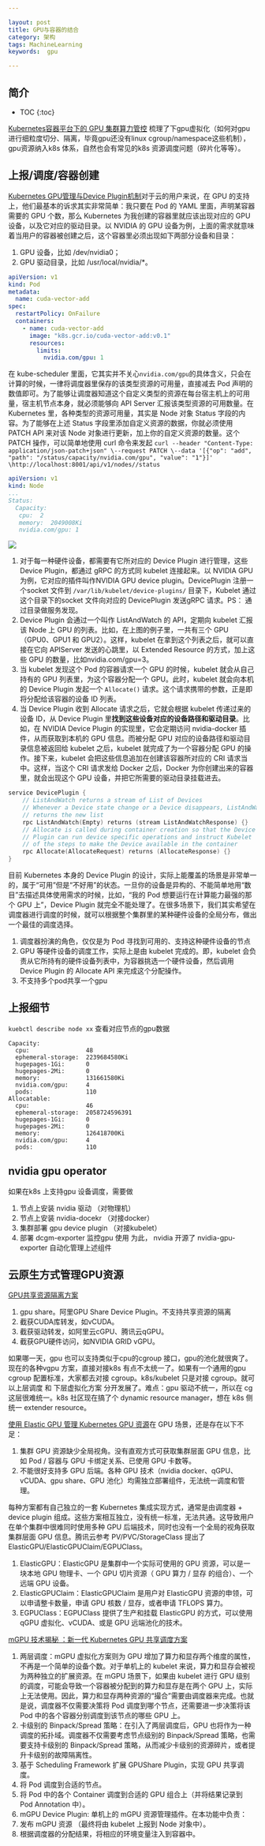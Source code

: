 ```yaml
---

layout: post
title: GPU与容器的结合
category: 架构
tags: MachineLearning
keywords:  gpu

---
```


## 简介
* TOC
{:toc}

[Kubernetes容器平台下的 GPU 集群算力管控](https://mp.weixin.qq.com/s/KzyXgXAsGde_OeF-5TMd2A) 梳理了下gpu虚拟化（如何对gpu 进行细粒度切分、隔离，毕竟gpu还没有linux cgroup/namespace这些机制），gpu资源纳入k8s 体系，自然也会有常见的k8s 资源调度问题（碎片化等等）。

## 上报/调度/容器创建

[Kubernetes GPU管理与Device Plugin机制](https://time.geekbang.org/column/article/70876)对于云的用户来说，在 GPU 的支持上，他们最基本的诉求其实非常简单：我只要在 Pod 的 YAML 里面，声明某容器需要的 GPU 个数，那么 Kubernetes 为我创建的容器里就应该出现对应的 GPU 设备，以及它对应的驱动目录。以 NVIDIA 的 GPU 设备为例，上面的需求就意味着当用户的容器被创建之后，这个容器里必须出现如下两部分设备和目录：
1. GPU 设备，比如 /dev/nvidia0；
2. GPU 驱动目录，比如 /usr/local/nvidia/*。

```yml
apiVersion: v1
kind: Pod
metadata:
  name: cuda-vector-add
spec:
  restartPolicy: OnFailure
  containers:
    - name: cuda-vector-add
      image: "k8s.gcr.io/cuda-vector-add:v0.1"
      resources:
        limits:
          nvidia.com/gpu: 1
```

在 kube-scheduler 里面，它其实并不关心`nvidia.com/gpu`的具体含义，只会在计算的时候，一律将调度器里保存的该类型资源的可用量，直接减去 Pod 声明的数值即可。为了能够让调度器知道这个自定义类型的资源在每台宿主机上的可用量，宿主机节点本身，就必须能够向 API Server 汇报该类型资源的可用数量。在 Kubernetes 里，各种类型的资源可用量，其实是 Node 对象 Status 字段的内容。为了能够在上述 Status 字段里添加自定义资源的数据，你就必须使用 PATCH API 来对该 Node 对象进行更新，加上你的自定义资源的数量。这个 PATCH 操作，可以简单地使用 curl 命令来发起 `curl --header "Content-Type: application/json-patch+json" \--request PATCH \--data '[{"op": "add", "path": "/status/capacity/nvidia.com/gpu", "value": "1"}]' \http://localhost:8001/api/v1/nodes//status`

```yml
apiVersion: v1
kind: Node
...
Status:
  Capacity:
   cpu:  2
   memory:  2049008Ki
   nvidia.com/gpu: 1
```

![](/public/upload/kubernetes/gpu_device_plugin.png)


1. 对于每一种硬件设备，都需要有它所对应的 Device Plugin 进行管理，这些 Device Plugin，都通过 gRPC 的方式同 kubelet 连接起来。以 NVIDIA GPU 为例，它对应的插件叫作NVIDIA GPU device plugin。DevicePlugin 注册一个socket 文件到 `/var/lib/kubelet/device-plugins/` 目录下，Kubelet 通过这个目录下的socket 文件向对应的 DevicePlugin 发送gRPC 请求。PS： 通过目录做服务发现。
2. Device Plugin 会通过一个叫作 ListAndWatch 的 API，定期向 kubelet 汇报该 Node 上 GPU 的列表。比如，在上图的例子里，一共有三个 GPU（GPU0、GPU1 和 GPU2）。这样，kubelet 在拿到这个列表之后，就可以直接在它向 APIServer 发送的心跳里，以 Extended Resource 的方式，加上这些 GPU 的数量，比如nvidia.com/gpu=3。
3. 当 kubelet 发现这个 Pod 的容器请求一个 GPU 的时候，kubelet 就会从自己持有的 GPU 列表里，为这个容器分配一个 GPU。此时，kubelet 就会向本机的 Device Plugin 发起一个 `Allocate()` 请求。这个请求携带的参数，正是即将分配给该容器的设备 ID 列表。
4. 当 Device Plugin 收到 Allocate 请求之后，它就会根据 kubelet 传递过来的设备 ID，从 Device Plugin 里**找到这些设备对应的设备路径和驱动目录**。比如，在 NVIDIA Device Plugin 的实现里，它会定期访问 nvidia-docker 插件，从而获取到本机的 GPU 信息。而被分配 GPU 对应的设备路径和驱动目录信息被返回给 kubelet 之后，kubelet 就完成了为一个容器分配 GPU 的操作。接下来，kubelet 会把这些信息追加在创建该容器所对应的 CRI 请求当中。这样，当这个 CRI 请求发给 Docker 之后，Docker 为你创建出来的容器里，就会出现这个 GPU 设备，并把它所需要的驱动目录挂载进去。

```go
service DevicePlugin {
    // ListAndWatch returns a stream of List of Devices
    // Whenever a Device state change or a Device disappears, ListAndWatch
    // returns the new list
    rpc ListAndWatch(Empty) returns (stream ListAndWatchResponse) {}
    // Allocate is called during container creation so that the Device
    // Plugin can run device specific operations and instruct Kubelet
    // of the steps to make the Device available in the container
    rpc Allocate(AllocateRequest) returns (AllocateResponse) {}
}
```
目前 Kubernetes 本身的 Device Plugin 的设计，实际上能覆盖的场景是非常单一的，属于“可用”但是“不好用”的状态。一旦你的设备是异构的、不能简单地用“数目”去描述具体使用需求的时候，比如，“我的 Pod 想要运行在计算能力最强的那个 GPU 上”，Device Plugin 就完全不能处理了。在很多场景下，我们其实希望在调度器进行调度的时候，就可以根据整个集群里的某种硬件设备的全局分布，做出一个最佳的调度选择。
1. 调度器扮演的角色，仅仅是为 Pod 寻找到可用的、支持这种硬件设备的节点
2. GPU 等硬件设备的调度工作，实际上是由 kubelet 完成的。即，kubelet 会负责从它所持有的硬件设备列表中，为容器挑选一个硬件设备，然后调用 Device Plugin 的 Allocate API 来完成这个分配操作。
3. 不支持多个pod共享一个gpu 

## 上报细节



`kuebctl describe node xx` 查看对应节点的gpu数据
```
Capacity:
  cpu:                48
  ephemeral-storage:  2239684580Ki
  hugepages-1Gi:      0
  hugepages-2Mi:      0
  memory:             131661580Ki
  nvidia.com/gpu:     4
  pods:               110
Allocatable:
  cpu:                46
  ephemeral-storage:  2058724596391
  hugepages-1Gi:      0
  hugepages-2Mi:      0
  memory:             126418700Ki
  nvidia.com/gpu:     4
  pods:               110
```

## nvidia gpu operator

如果在k8s 上支持gpu 设备调度，需要做
1. 节点上安装 nvidia 驱动 （对物理机）
2. 节点上安装 nvidia-docekr （对接docker）
3. 集群部署 gpu device plugin （对接kubelet）
3. 部署 dcgm-exporter 监控gpu 使用
为此， nvidia 开源了 nvidia-gpu-exporter 自动化管理上述组件

## 云原生方式管理GPU资源

[GPU共享资源隔离方案](https://mp.weixin.qq.com/s/luuc4Vj3je0g0Nmjhmp5Zw)
1. gpu share。阿里GPU Share Device Plugin。不支持共享资源的隔离
1. 截获CUDA库转发，如vCUDA。
2. 截获驱动转发，如阿里云cGPU、腾讯云qGPU。
3. 截获GPU硬件访问，如NVIDIA GRID vGPU。

如果哪一天，gpu 也可以支持类似于cpu的cgroup 接口，gpu的池化就很爽了。现在的各种vgpu 方案，直接对接k8s 有点不太统一了。如果有一个通用的gpu cgroup 配置标准，大家都去对接 cgroup。k8s/kubelet 只是对接 cgroup。就可以上层调度 和  下层虚拟化方案 分开发展了。难点：gpu 驱动不统一，所以在 cg 这层很难统一。k8s 社区现在搞了个 dynamic resource manager，想在 k8s 侧统一 extender resource。

[使用 Elastic GPU 管理 Kubernetes GPU 资源](https://mp.weixin.qq.com/s/MBOTPiAtPqIJcpJUwAeG7g)在 GPU 场景，还是存在以下不足：
1. 集群 GPU 资源缺少全局视角。没有直观方式可获取集群层面 GPU 信息，比如 Pod / 容器与 GPU 卡绑定关系、已使用 GPU 卡数等。
2. 不能很好支持多 GPU 后端。各种 GPU 技术（nvidia docker、qGPU、vCUDA、gpu share、GPU 池化）均需独立部署组件，无法统一调度和管理。

每种方案都有自己独立的一套 Kubernetes 集成实现方式，通常是由调度器 + device plugin 组成。这些方案相互独立，没有统一标准，无法共通。这导致用户在单个集群中很难同时使用多种 GPU 后端技术，同时也没有一个全局的视角获取集群层面 GPU 信息。腾讯云参考 PV/PVC/StorageClass 提出了ElasticGPU/ElasticGPUClaim/EGPUClass。
1. ElasticGPU：ElasticGPU 是集群中一个实际可使用的 GPU 资源，可以是一块本地 GPU 物理卡、一个 GPU 切片资源（ GPU 算力 / 显存 的组合）、一个远端 GPU 设备。
2. ElasticGPUClaim：ElasticGPUClaim 是用户对 ElasticGPU 资源的申领，可以申请整卡数量，申请 GPU 核数 / 显存，或者申请 TFLOPS 算力。
3. EGPUClass：EGPUClass 提供了生产和挂载 ElasticGPU 的方式，可以使用 qGPU 虚拟化、vCUDA、或是 GPU 远端池化的技术。

[mGPU 技术揭秘 ：新一代 Kubernetes GPU 共享调度方案](https://mp.weixin.qq.com/s/HgL1rmlqXm_15BFUcBr2TA)
1. 两层调度：mGPU 虚拟化方案则为 GPU 增加了算力和显存两个维度的属性，不再是一个简单的设备个数。对于单机上的 kubelet 来说，算力和显存会被视为两种独立的扩展资源。在 mGPU 场景下，如果由 kubelet 进行 GPU 级别的调度，可能会导致一个容器被分配到的算力和显存是在两个 GPU 上，实际上无法使用。因此，算力和显存两种资源的“撮合”需要由调度器来完成。也就是说，调度器不仅需要决策将 Pod 调度到哪个节点，还需要进一步决策将该 Pod 中的各个容器分别调度到该节点的哪些 GPU 上。
2. 卡级别的 Binpack/Spread 策略：在引入了两层调度后，GPU 也将作为一种调度的拓扑域。调度器不仅需要考虑节点级别的 Binpack/Spread 策略，也需要支持卡级别的 Binpack/Spread 策略，从而减少卡级别的资源碎片，或者提升卡级别的故障隔离性。
3. 基于 Scheduling Framework 扩展 GPUShare Plugin，实现 GPU 共享调度。
  1. 将 Pod 调度到合适的节点。
  2. 将 Pod 中的各个 Container 调度到合适的 GPU 组合上（并将结果记录到 Pod Annotation 中）。
4. mGPU Device Plugin: 单机上的 mGPU 资源管理插件。在本功能中负责：
  1. 发布 mGPU 资源 （最终将由 kubelet 上报到 Node 对象中）。
  2. 根据调度器的分配结果，将相应的环境变量注入到容器中。


